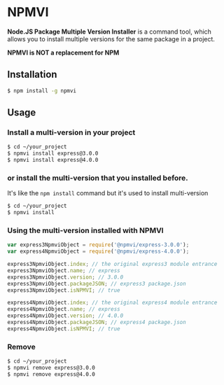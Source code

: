 # NPMVI
**Node.JS Package Multiple Version Installer** is a  command tool, which allows you to install multiple versions for the same package in a project.

**NPMVI is NOT a replacement for NPM**


## Installation

```bash
$ npm install -g npmvi
```

## Usage
### Install a multi-version in your project
```bash
$ cd ~/your_project
$ npmvi install express@3.0.0
$ npmvi install express@4.0.0
```

### or install the multi-version that you installed before.

It's like the `npm install` command but it's used to install multi-version

```bash
$ cd ~/your_project
$ npmvi install
```

### Using the multi-version installed with NPMVI
```JavaScript
var express3NpmviObject = require('@npmvi/express-3.0.0');
var express4NpmviObject = require('@npmvi/express-4.0.0');

express3NpmviObject.index; // the original express3 module entrance
express3NpmviObject.name; // express
express3NpmviObject.version; // 3.0.0
express3NpmviObject.packageJSON; // express3 package.json
express3NpmviObject.isNPMVI; // true

express4NpmviObject.index; // the original express4 module entrance
express4NpmviObject.name; // express
express4NpmviObject.version; // 4.0.0
express4NpmviObject.packageJSON; // express4 package.json
express4NpmviObject.isNPMVI; // true
```


### Remove
```bash
$ cd ~/your_project
$ npmvi remove express@3.0.0
$ npmvi remove express@4.0.0
```